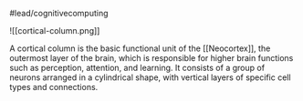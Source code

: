#lead/cognitivecomputing

![[cortical-column.png]]

A cortical column is the basic functional unit of the [[Neocortex]], the outermost layer of the brain, which is responsible for higher brain functions such as perception, attention, and learning. It consists of a group of neurons arranged in a cylindrical shape, with vertical layers of specific cell types and connections.
